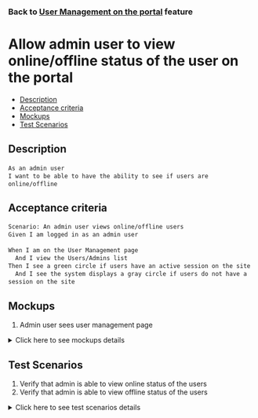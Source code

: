 ### Back to [User Management on the portal](../../) feature

# Allow admin user to view online/offline status of the user on the portal

- [Description](#description)
- [Acceptance criteria](#acceptance-criteria)
- [Mockups](#mockups)
- [Test Scenarios](#test-scenarios)

## Description

    As an admin user
    I want to be able to have the ability to see if users are online/offline

## Acceptance criteria

    Scenario: An admin user views online/offline users
    Given I am logged in as an admin user
	
    When I am on the User Management page
      And I view the Users/Admins list
    Then I see a green circle if users have an active session on the site
      And I see the system displays a gray circle if users do not have a session on the site
    
## Mockups

1. Admin user sees user management page

<details>
  <summary>Click here to see mockups details</summary>

**1. Admin user sees user management page:**

![User management page](/products/sport_news_portal/web_application_features/user_management/images/user_management_page.png)

</details>

## Test Scenarios

1. Verify that admin is able to view online status of the users
2. Verify that admin is able to view offline status of the users

<details>
  <summary>Click here to see test scenarios details</summary>

### **#1. Verify that admin is able to view online status of the users**

|#|Steps|Expected Result
------|-------|----------
|1|Go to Sport News site|
|2|Log in your admin account|
|3|Observe User Management menu item|
|4|Go to User Management page|
|5|Observe the Users/Admins list|
|6|Check if the status of the user is shown as a green cycle|The system displays a green circle if users have an active session on the site

### **#2. Verify that admin is able to view offline status of the users**

|#|Steps|Expected Result
------|-------|----------
|1|Go to Sport News site|
|2|Log in your admin account|
|3|Observe User Management menu item|
|4|Go to User Management page|
|5|Observe the Users/Admins list|
|6|Check if the status of the user is shown as a gray cycle|The system displays a gray circle if users have an active session on the site

</details>
